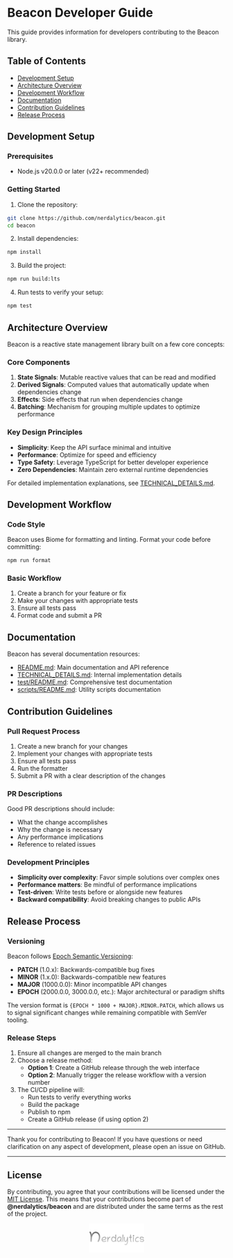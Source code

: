# Beacon Developer Guide

This guide provides information for developers contributing to the Beacon library.

## Table of Contents

- [Development Setup](#development-setup)
- [Architecture Overview](#architecture-overview)
- [Development Workflow](#development-workflow)
- [Documentation](#documentation)
- [Contribution Guidelines](#contribution-guidelines)
- [Release Process](#release-process)

## Development Setup

### Prerequisites

- Node.js v20.0.0 or later (v22+ recommended)

### Getting Started

1. Clone the repository:
```bash
git clone https://github.com/nerdalytics/beacon.git
cd beacon
```

2. Install dependencies:
```bash
npm install
```

3. Build the project:
```bash
npm run build:lts
```

4. Run tests to verify your setup:
```bash
npm test
```

## Architecture Overview

Beacon is a reactive state management library built on a few core concepts:

### Core Components

1. **State Signals**: Mutable reactive values that can be read and modified
2. **Derived Signals**: Computed values that automatically update when dependencies change
3. **Effects**: Side effects that run when dependencies change
4. **Batching**: Mechanism for grouping multiple updates to optimize performance

### Key Design Principles

- **Simplicity**: Keep the API surface minimal and intuitive
- **Performance**: Optimize for speed and efficiency
- **Type Safety**: Leverage TypeScript for better developer experience
- **Zero Dependencies**: Maintain zero external runtime dependencies

For detailed implementation explanations, see [TECHNICAL_DETAILS.md][1].

## Development Workflow

### Code Style

Beacon uses Biome for formatting and linting. Format your code before committing:

```bash
npm run format
```

### Basic Workflow

1. Create a branch for your feature or fix
2. Make your changes with appropriate tests
3. Ensure all tests pass
4. Format code and submit a PR

## Documentation

Beacon has several documentation resources:

- [README.md][2]: Main documentation and API reference
- [TECHNICAL_DETAILS.md][1]: Internal implementation details
- [test/README.md][3]: Comprehensive test documentation
- [scripts/README.md][4]: Utility scripts documentation

## Contribution Guidelines

### Pull Request Process

1. Create a new branch for your changes
2. Implement your changes with appropriate tests
3. Ensure all tests pass
4. Run the formatter
5. Submit a PR with a clear description of the changes

### PR Descriptions

Good PR descriptions should include:

- What the change accomplishes
- Why the change is necessary
- Any performance implications
- Reference to related issues

### Development Principles

- **Simplicity over complexity**: Favor simple solutions over complex ones
- **Performance matters**: Be mindful of performance implications
- **Test-driven**: Write tests before or alongside new features
- **Backward compatibility**: Avoid breaking changes to public APIs

## Release Process

### Versioning

Beacon follows [Epoch Semantic Versioning][5]:

- **PATCH** (1.0.x): Backwards-compatible bug fixes
- **MINOR** (1.x.0): Backwards-compatible new features
- **MAJOR** (1000.0.0): Minor incompatible API changes
- **EPOCH** (2000.0.0, 3000.0.0, etc.): Major architectural or paradigm shifts

The version format is `{EPOCH * 1000 + MAJOR}.MINOR.PATCH`, which allows us to signal significant changes while remaining compatible with SemVer tooling.

### Release Steps

1. Ensure all changes are merged to the main branch
2. Choose a release method:
   - **Option 1**: Create a GitHub release through the web interface
   - **Option 2**: Manually trigger the release workflow with a version number
3. The CI/CD pipeline will:
   - Run tests to verify everything works
   - Build the package
   - Publish to npm
   - Create a GitHub release (if using option 2)

---

Thank you for contributing to Beacon! If you have questions or need clarification on any aspect of development, please open an issue on GitHub.

---

## License

By contributing, you agree that your contributions will be licensed under the [MIT License][6]. This means that your contributions become part of **@nerdalytics/beacon** and are distributed under the same terms as the rest of the project.

<div align="center">
  <img src="https://raw.githubusercontent.com/nerdalytics/nerdalytics/refs/heads/main/nerdalytics-logo-gray-transparent.svg" width="128px">
</div>

<!-- Links collection -->

[1]: ./TECHNICAL_DETAILS.md
[2]: ./README.md
[3]: ./test/README.md
[4]: ./scripts/README.md
[5]: https://antfu.me/posts/epoch-semver
[6]: ./LICENSE
